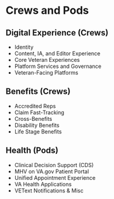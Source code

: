 # Crews and Pods

## Digital Experience (Crews)

* Identity
* Content, IA, and Editor Experience
* Core Veteran Experiences
* Platform Services and Governance
* Veteran-Facing Platforms

## Benefits (Crews)

* Accredited Reps
* Claim Fast-Tracking
* Cross-Benefits
* Disability Benefits
* Life Stage Benefits

## Health (Pods)

* Clinical Decision Support (CDS)
* MHV on VA.gov Patient Portal
* Unified Appointment Experience
* VA Health Applications
* VEText Notifications & Misc